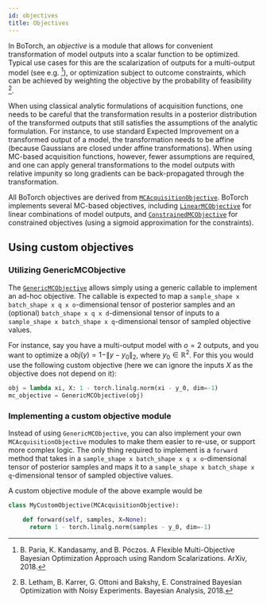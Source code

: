 ```yaml
---
id: objectives
title: Objectives
---
```



In BoTorch, an *objective* is a module that allows for convenient transformation
of model outputs into a scalar function to be optimized.
Typical use cases for this are the scalarization of outputs for a multi-output
model (see e.g. [^RandScal]), or optimization subject to outcome constraints,
which can be achieved by weighting the objective by the probability of
feasibility [^NoisyEI].

When using classical analytic formulations of acquisition functions, one needs
to be careful that the transformation results in a posterior distribution of the
transformed outputs that still satisfies the assumptions of the analytic
formulation. For instance, to use standard Expected Improvement on a transformed
output of a model, the transformation needs to be affine (because Gaussians are
closed under affine transformations).
When using MC-based acquisition functions, however, fewer assumptions are
required, and one can apply general transformations to the model outputs with
relative impunity so long gradients can be back-propagated through the
transformation.

All BoTorch objectives are derived from
[`MCAcquisitionObjective`](../api/acquisition.html#mcacquisitionobjective).
BoTorch implements several MC-based objectives, including
[`LinearMCObjective`](../api/acquisition.html#linearmcobjective) for linear
combinations of model outputs, and
[`ConstrainedMCObjective`](../api/acquisition.html#constrainedmcobjective) for
constrained objectives (using a sigmoid approximation for the constraints).


## Using custom objectives

### Utilizing GenericMCObjective

The [`GenericMCObjective`](../api/acquisition.html#genericmcobjective) allows
simply using a generic callable to implement an ad-hoc objective. The callable
is expected to map a `sample_shape x batch_shape x q x o`-dimensional tensor of
posterior samples and an (optional) `batch_shape x q x d`-dimensional tensor of
inputs to a `sample_shape x batch_shape x q`-dimensional tensor of sampled
objective values.

For instance, say you have a multi-output model with $o=2$ outputs, and you want
to optimize a $obj(y) = 1 - \|y - y_0\|_2$, where $y_0 \in \mathbb{R}^2$.
For this you would use the following custom objective (here we can ignore the
inputs $X$ as the objective does not depend on it):
```python
obj = lambda xi, X: 1 - torch.linalg.norm(xi - y_0, dim=-1)
mc_objective = GenericMCObjective(obj)
```

### Implementing a custom objective module

Instead of using `GenericMCObjective`, you can also implement your own
`MCAcquisitionObjective` modules to make them easier to re-use, or support
more complex logic. The only thing required to implement
is a `forward` method that takes in a
`sample_shape x batch_shape x q x o`-dimensional tensor of
posterior samples and maps it to a
`sample_shape x batch_shape x q`-dimensional tensor of sampled objective values.

A custom objective module of the above example would be
```python
class MyCustomObjective(MCAcquisitionObjective):

    def forward(self, samples, X=None):
      return 1 - torch.linalg.norm(samples - y_0, dim=-1)
```


[^RandScal]: B. Paria, K. Kandasamy, and B. Póczos. A Flexible Multi-Objective
Bayesian Optimization Approach using Random Scalarizations. ArXiv, 2018.

[^NoisyEI]: B. Letham, B. Karrer, G. Ottoni and Bakshy, E. Constrained Bayesian
Optimization with Noisy Experiments. Bayesian Analysis, 2018.
